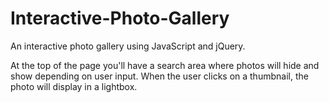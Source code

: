 # Interactive-Photo-Gallery
An interactive photo gallery using JavaScript and jQuery.

At the top of the page you'll have a search area where photos will hide and show depending on user input. 
When the user clicks on a thumbnail, the photo will display in a lightbox.
